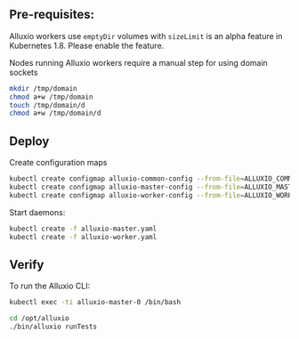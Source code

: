 ## Pre-requisites:

Alluxio workers use `emptyDir` volumes with `sizeLimit` is an alpha feature in Kubernetes 1.8. Please enable the feature.

Nodes running Alluxio workers require a manual step for using domain sockets
```bash
mkdir /tmp/domain
chmod a+w /tmp/domain
touch /tmp/domain/d
chmod a+w /tmp/domain/d
```

## Deploy

Create configuration maps
```bash
kubectl create configmap alluxio-common-config --from-file=ALLUXIO_COMMON_CONFIG=conf/common.properties
kubectl create configmap alluxio-master-config --from-file=ALLUXIO_MASTER_CONFIG=conf/master.properties
kubectl create configmap alluxio-worker-config --from-file=ALLUXIO_WORKER_CONFIG=conf/worker.properties
```

Start daemons:
```bash
kubectl create -f alluxio-master.yaml
kubectl create -f alluxio-worker.yaml
```

## Verify 
To run the Alluxio CLI:
```bash
kubectl exec -ti alluxio-master-0 /bin/bash

cd /opt/alluxio
./bin/alluxio runTests
```
